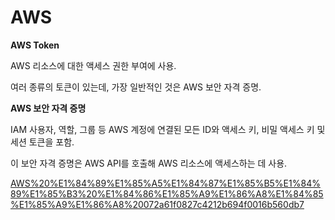# AWS

**AWS Token**

AWS 리소스에 대한 액세스 권한 부여에 사용.

여러 종류의 토큰이 있는데, 가장 일반적인 것은 AWS 보안 자격 증명.

**AWS 보안 자격 증명**

IAM 사용자, 역할, 그룹 등 AWS 계정에 연결된 모든 ID와 액세스 키, 비밀 액세스 키 및 세션 토큰을 포함.

이 보안 자격 증명은 AWS API를 호출해 AWS 리소스에 액세스하는 데 사용.

[AWS%20%E1%84%89%E1%85%A5%E1%84%87%E1%85%B5%E1%84%89%E1%85%B3%20%E1%84%86%E1%85%A9%E1%86%A8%E1%84%85%E1%85%A9%E1%86%A8%20072a61f0827c4212b694f0016b560db7](AWS%20%E1%84%89%E1%85%A5%E1%84%87%E1%85%B5%E1%84%89%E1%85%B3%20%E1%84%86%E1%85%A9%E1%86%A8%E1%84%85%E1%85%A9%E1%86%A8%20072a61f0827c4212b694f0016b560db7)
